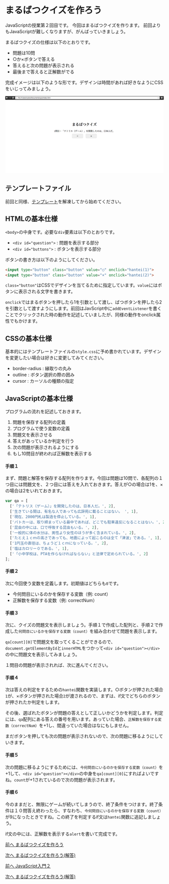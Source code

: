 # まるばつクイズを作ろう

JavaScriptの授業第２回目です。
今回はまるばつクイズを作ります。
前回よりもJavaScriptが難しくなりますが、がんばっていきましょう。

まるばつクイズの仕様は以下のとおりです。

* 問題は10問
* ○か×ボタンで答える
* 答えると次の問題が表示される
* 最後まで答えると正解数がでる

完成イメージは以下のような形です。デザインは時間があれば好きなようにCSSをいじってみましょう。

![Screenshot](images/1.png)

## テンプレートファイル

前回と同様、[テンプレート](./template.zip?raw=true)を解凍してから始めてください。

## HTMLの基本仕様

`<body>`の中身です。必要な`div`要素は以下のとおりです。

* `<div id="question">` : 問題を表示する部分
* `<div id="buttons">` : ボタンを表示する部分

ボタンの書き方は以下のようにしてください。

```html
<input type="button" class="button" value="○" onclick="hantei(1)">
<input type="button" class="button" value="×" onclick="hantei(2)">
```

`class="button"`はCSSでデザインを当てるために指定しています。`value`にはボタンに表示される文字を書きます。

`onclick`ではまるボタンを押したら1を引数として渡し、ばつボタンを押したら2を引数として渡すようにします。前回はJavScript中に`addEventListener`を書くことでクリックされた時の動作を記述していましたが、同様の動作をonclick属性でもかけます。

## CSSの基本仕様

基本的にはテンプレートファイルの`style.css`に予め書かれています。デザインを変更したい場合は好きに変更してみてください。

* border-radius : 縁取りの丸み
* outline : ボタン選択の際の囲み
* cursor : カーソルの種類の指定

## JavaScriptの基本仕様

プログラムの流れを記述しておきます。

1. 問題を保存する配列の定義
1. プログラムで使う変数の定義
1. 問題文を表示させる
1. 答えがあっているか判定を行う
1. 次の問題が表示されるようにする
1. もし10問目が終われば正解数を表示する

#### 手順１

まず、問題と解答を保存する配列を作ります。今回は問題は10問で、各配列の１つ目には問題文を、２つ目には答えを入れておきます。答えが○の場合は1を、×の場合は2をいれておきます。

```javascript
var qa = [
  ['「テトリス（ゲーム）」を開発したのは、日本人だ。', 2],
  ['生きている間は、有名な人であっても広辞苑に載ることはない。 ', 1],
  ['現在、2000円札は製造を停止している。', 1],
  ['パトカーは、取り締まっている最中であれば、どこでも駐車違反になることはない。', 2],
  ['昆虫の中には、口で呼吸する昆虫もいる。', 2],
  ['一般的に体の水分は、男性より女性のほうが多く含まれている。', 2],
  ['たとえ１ｃｍの高さであっても、地震によって起こるのは全て「津波」である。', 1],
  ['1円玉の直径は、ちょうど１ｃｍになっている。', 2],
  ['塩はカロリー０である。', 1],
  ['「小中学校は、PTAを作らなければならない」と法律で定められている。', 2]
];
```

#### 手順２

次に今回使う変数を定義します。初期値はどちらも`0`です。

* 今何問目にいるのかを保存する変数（例: count）
* 正解数を保存する変数（例: correctNum）

#### 手順３

次に、クイズの問題文を表示しましょう。手順１で作成した配列と、手順２で作成した`何問目にいるかを保存する変数（count）`を組み合わせて問題を表示します。

`qa[count][0]`で問題文を取ってくることができるので、`document.getElementById`と`innerHTML`をつかって`<div id="question"></div>`の中に問題文を表示してみましょう。

１問目の問題が表示されれば、次に進んでください。

#### 手順４

次は答えの判定をするための`hantei`関数を実装します。○ボタンが押された場合`1`が、×ボタンが押された場合`2`が渡されるので、まずは、if文でどちらのボタンが押されたか判定をします。

その後、選ばれたボタンが問題の答えとして正しいかどうかを判定します。判定には、`qa`配列にある答えの番号を用います。あっていた場合、`正解数を保存する変数（correctNum）`を+1し、間違っていた場合はなにもしません。

まだボタンを押しても次の問題が表示されないので、次の問題に移るようにしていきます。

#### 手順５

次の問題に移るようにするためには、`今何問目にいるのかを保存する変数（count）`を+1して、`<div id="question"></div>`の中身を`qa[count][0]`にすればよいですね。`count`が+1されているので次の問題が表示されます。

#### 手順６

今のままだと、無限にゲームが続いてしまうので、終了条件をつけます。終了条件は１０問答え終わったら、すなわち、`今何問目にいるのかを保存する変数（count）`が9になったときですね。この終了を判定するif文は`hantei`関数に追記しましょう。

if文の中には、正解数を表示する`alert`を書いて完成です。

 
[前へ まるばつクイズを作ろう](../06/marubatsu.md)
 
[次へ まるばつクイズを作ろう(解答)](../06/marubatsu2.md)
 
[前へ JavaScript入門２](../../spring/06/js2.md)
 
[次へ まるばつクイズを作ろう(解答)](../../spring/06/marubatsu2.md)
